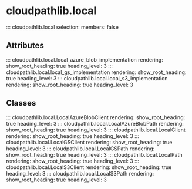 # cloudpathlib.local

::: cloudpathlib.local
    selection:
        members: false

## Attributes

::: cloudpathlib.local.local_azure_blob_implementation
    rendering:
        show_root_heading: true
        heading_level: 3
::: cloudpathlib.local.local_gs_implementation
    rendering:
        show_root_heading: true
        heading_level: 3
::: cloudpathlib.local.local_s3_implementation
    rendering:
        show_root_heading: true
        heading_level: 3


## Classes

::: cloudpathlib.local.LocalAzureBlobClient
    rendering:
        show_root_heading: true
        heading_level: 3
::: cloudpathlib.local.LocalAzureBlobPath
    rendering:
        show_root_heading: true
        heading_level: 3
::: cloudpathlib.local.LocalClient
    rendering:
        show_root_heading: true
        heading_level: 3
::: cloudpathlib.local.LocalGSClient
    rendering:
        show_root_heading: true
        heading_level: 3
::: cloudpathlib.local.LocalGSPath
    rendering:
        show_root_heading: true
        heading_level: 3
::: cloudpathlib.local.LocalPath
    rendering:
        show_root_heading: true
        heading_level: 3
::: cloudpathlib.local.LocalS3Client
    rendering:
        show_root_heading: true
        heading_level: 3
::: cloudpathlib.local.LocalS3Path
    rendering:
        show_root_heading: true
        heading_level: 3
